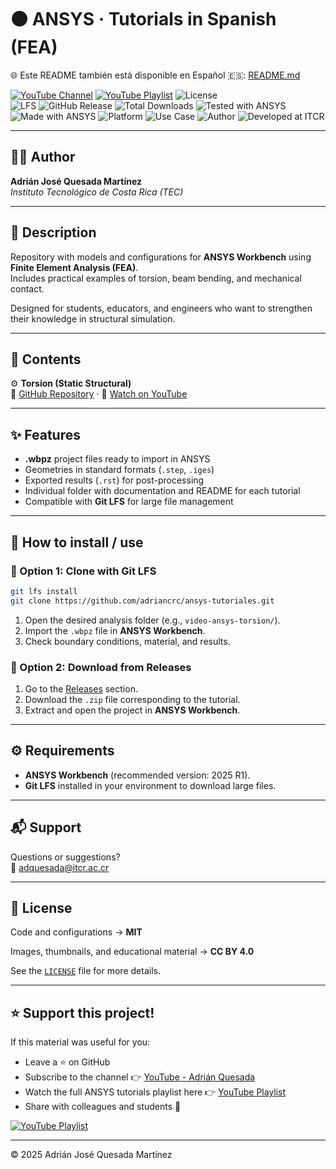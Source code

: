 # 🟠 ANSYS · Tutorials in Spanish (FEA)

🌐 Este README también está disponible en Español 🇪🇸: [README.md](README.md)

[![YouTube Channel](https://img.shields.io/badge/YouTube-Adrián%20Quesada-red?logo=youtube)](https://youtube.com/@adrian-quesada)
[![YouTube Playlist](https://img.shields.io/badge/YouTube-ANSYS%20Tutorials-red?logo=youtube&style=flat)](https://www.youtube.com/playlist?list=PLoS7esn6vSq-qijNcN_5N_DmRPoeeX0lL)
![License](https://img.shields.io/badge/License-MIT-blue)  
![LFS](https://img.shields.io/badge/Git-LFS-important) 
![GitHub Release](https://img.shields.io/github/v/release/adriancrc/ansys-tutoriales)
![Total Downloads](https://img.shields.io/github/downloads/adriancrc/ansys-tutoriales/total)
![Tested with ANSYS](https://img.shields.io/badge/Tested%20with-ANSYS-orange)
![Made with ANSYS](https://img.shields.io/badge/Made%20with-ANSYS-black)
![Platform](https://img.shields.io/badge/Platform-Windows-blue)
![Use Case](https://img.shields.io/badge/Use-Educational-success)
![Author](https://img.shields.io/badge/Author-Adrián%20Quesada%20Martínez-blueviolet)
![Developed at ITCR](https://img.shields.io/badge/Developed%20at-ITCR-blue)

---

## 👨‍💻 Author
**Adrián José Quesada Martínez**  
*Instituto Tecnológico de Costa Rica (TEC)*

---

## 📘 Description

Repository with models and configurations for **ANSYS Workbench** using **Finite Element Analysis (FEA)**.  
Includes practical examples of torsion, beam bending, and mechanical contact.  

Designed for students, educators, and engineers who want to strengthen their knowledge in structural simulation.

---

## 📂 Contents

⚙️ **Torsion (Static Structural)**  
  📂 [GitHub Repository](https://github.com/adriancrc/Ansys-Tutoriales/tree/main/Torsi%C3%B3n%20(Static%20Structural)) · 🎥 [Watch on YouTube](https://youtu.be/_SWBRu8z728)

---

## ✨ Features

- **.wbpz** project files ready to import in ANSYS  
- Geometries in standard formats (`.step`, `.iges`)  
- Exported results (`.rst`) for post-processing  
- Individual folder with documentation and README for each tutorial  
- Compatible with **Git LFS** for large file management  

---

## 🚀 How to install / use

### 🔹 Option 1: Clone with Git LFS

```bash
git lfs install
git clone https://github.com/adriancrc/ansys-tutoriales.git
```
1. Open the desired analysis folder (e.g., `video-ansys-torsion/`).  
2. Import the `.wbpz` file in **ANSYS Workbench**.  
3. Check boundary conditions, material, and results.  

### 🔹 Option 2: Download from Releases

1. Go to the [Releases](https://github.com/adriancrc/ansys-tutoriales/releases) section.  
2. Download the `.zip` file corresponding to the tutorial.  
3. Extract and open the project in **ANSYS Workbench**.  

---

## ⚙️ Requirements

- **ANSYS Workbench** (recommended version: 2025 R1).  
- **Git LFS** installed in your environment to download large files.  

---

## 📬 Support

Questions or suggestions?  
📧 [adquesada@itcr.ac.cr](mailto:adquesada@itcr.ac.cr)

---

## 📄 License

Code and configurations → **MIT**  

Images, thumbnails, and educational material → **CC BY 4.0**  

See the [`LICENSE`](LICENSE) file for more details.  

---

## ⭐ Support this project!

If this material was useful for you:  
- Leave a ⭐ on GitHub  
- Subscribe to the channel 👉 [YouTube - Adrián Quesada](https://youtube.com/@adrian-quesada)  
- Watch the full ANSYS tutorials playlist here 👉 [YouTube Playlist](https://www.youtube.com/playlist?list=PLoS7esn6vSq-qijNcN_5N_DmRPoeeX0lL)  
- Share with colleagues and students 🚀

[![YouTube Playlist](https://img.shields.io/badge/YouTube-ANSYS%20Tutorials-red?logo=youtube&style=for-the-badge)](https://www.youtube.com/playlist?list=PLoS7esn6vSq-qijNcN_5N_DmRPoeeX0lL)

---

© 2025 Adrián José Quesada Martínez
